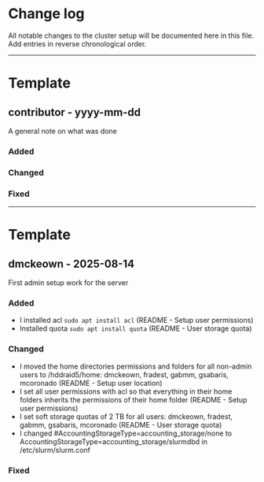 # Change log
All notable changes to the cluster setup will be documented here in this file. 
Add entries in reverse chronological order.

---

# Template

## contributor - yyyy-mm-dd
A general note on what was done

### Added

### Changed

### Fixed

---

# Template

## dmckeown - 2025-08-14
First admin setup work for the server

### Added
- I installed acl `sudo apt install acl` (README - Setup user permissions)
- Installed quota `sudo apt install quota` (README - User storage quota)

### Changed
- I moved the home directories permissions and folders for all non-admin users to /hddraid5/home: dmckeown, fradest, gabmm, gsabaris, mcoronado (README - Setup user location)
- I set all user permissions with acl so that everything in their home folders inherits the permissions of their home folder (README - Setup user permissions)
- I set soft storage quotas of 2 TB for all users: dmckeown, fradest, gabmm, gsabaris, mcoronado (README - User storage quota)
- I changed #AccountingStorageType=accounting_storage/none to AccountingStorageType=accounting_storage/slurmdbd in /etc/slurm/slurm.conf

### Fixed
